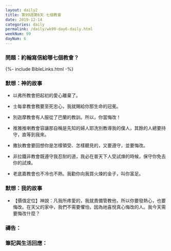 ```yaml
---
layout: daily2
title: 第99週第6天 七個教會
date: 2019-12-14
categories: daily
permalink: /daily/wk99-day6-daily.html
weekNum: 99
dayNum: 6
---
```


### 問題：約翰寫信給哪七個教會？

{%- include BibleLinks.html -%}

### 默想：神的故事
+ 以弗所教會把起初的愛心離棄了。

+ 士每拿教會務要至死忠心，我就賜給你那生命的冠冕。

+ 別迦摩教會有人服從了巴蘭的教訓。所以，你當悔改！

+ 推雅推喇教會容讓那自稱是先知的婦人耶洗別教導我的僕人，其餘的人總要持守，直等到我來。

+ 撒狄教會要回想你是怎樣領受、怎樣聽見的，又要遵守，並要悔改。

+ 非拉鐵非教會既遵守我忍耐的道，我必在普天下人受試煉的時候，保守你免去你的試煉。

+ 老底嘉教會也不冷也不熱。我勸你向我買火煉的金子，叫你富足。


### 默想：我的故事
+ 【價值定位】神說：凡我所疼愛的，我就責備管教他，所以你要發熱心，也要悔改。在天父的家中，我們不需要懼怕，因為祂喜悅真心悔改的人。我今天需要悔改什麼？


### 禱告：

### 筆記與生活回應：

